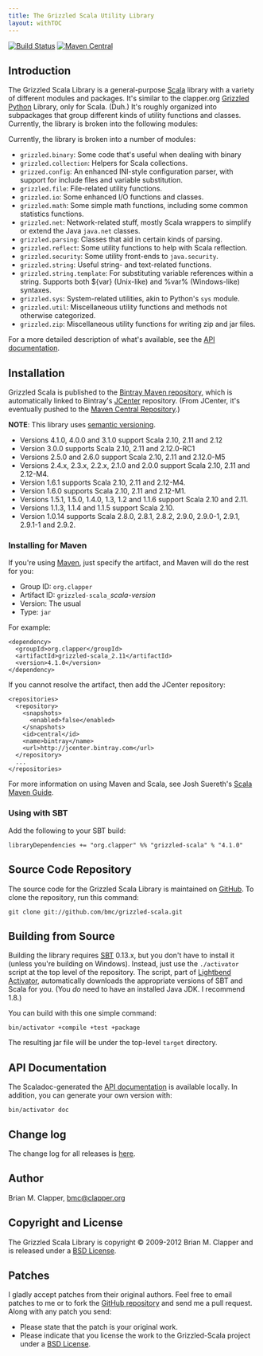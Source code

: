 ```yaml
---
title: The Grizzled Scala Utility Library
layout: withTOC
---
```


[![Build Status](https://travis-ci.org/bmc/grizzled-scala.svg?branch=master)](https://travis-ci.org/bmc/grizzled-scala)
[![Maven Central](https://maven-badges.herokuapp.com/maven-central/org.clapper/grizzled-scala_2.11/badge.svg)](https://maven-badges.herokuapp.com/maven-central/org.clapper/grizzled-scala_2.11)

## Introduction

The Grizzled Scala Library is a general-purpose [Scala][] library with a
variety of different modules and packages. It's similar to the clapper.org
[Grizzled Python][] Library, only for Scala. (Duh.) It's roughly organized
into subpackages that group different kinds of utility functions and
classes. Currently, the library is broken into the following modules:

Currently, the library is broken into a number of modules:

* `grizzled.binary`: Some code that's useful when dealing with binary
* `grizzled.collection`: Helpers for Scala collections.
* `grizzed.config`: An enhanced INI-style configuration parser, with
  support for include files and variable substitution.
* `grizzled.file`: File-related utility functions.
* `grizzled.io`: Some enhanced I/O functions and classes.
* `grizzled.math`: Some simple math functions, including some common statistics
  functions.
* `grizzled.net`: Network-related stuff, mostly Scala wrappers to simplify or
  extend the Java `java.net` classes.
* `grizzled.parsing`: Classes that aid in certain kinds of parsing.
* `grizzled.reflect`: Some utility functions to help with Scala reflection.
* `grizzled.security`: Some utility front-ends to `java.security`.
* `grizzled.string`: Useful string- and text-related functions.
* `grizzled.string.template`: For substituting variable references within a
  string. Supports both ${var} (Unix-like) and %var% (Windows-like) syntaxes.
* `grizzled.sys`: System-related utilities, akin to Python's `sys` module.
* `grizzled.util`: Miscellaneous utility functions and methods not otherwise
  categorized.
* `grizzled.zip`: Miscellaneous utility functions for writing zip and jar files.

For a more detailed description of what's available, see the
[API documentation][].

## Installation

Grizzled Scala is published to the 
[Bintray Maven repository](https://bintray.com/bmc/maven), which is
automatically linked to Bintray's [JCenter](https://bintray.com/bintray/jcenter)
repository. (From JCenter, it's eventually pushed to the
[Maven Central Repository](http://search.maven.org/).)

**NOTE**: This library uses [semantic versioning](http://semver.org).

- Versions 4.1.0, 4.0.0 and 3.1.0 support Scala 2.10, 2.11 and 2.12
- Version 3.0.0 supports Scala 2.10, 2.11 and 2.12.0-RC1
- Versions 2.5.0 and 2.6.0 support Scala 2.10, 2.11 and 2.12.0-M5
- Versions 2.4.x, 2.3.x, 2.2.x, 2.1.0 and 2.0.0 support Scala 2.10, 2.11 and 2.12-M4.
- Version 1.6.1 supports Scala 2.10, 2.11 and 2.12-M4.
- Version 1.6.0 supports Scala 2.10, 2.11 and 2.12-M1.
- Versions 1.5.1, 1.5.0, 1.4.0, 1.3, 1.2 and 1.1.6 support Scala 2.10 and 2.11.
- Versions 1.1.3, 1.1.4 and 1.1.5 support Scala 2.10.
- Version 1.0.14 supports Scala 2.8.0, 2.8.1, 2.8.2, 2.9.0, 2.9.0-1, 2.9.1,
  2.9.1-1 and 2.9.2.

### Installing for Maven

If you're using [Maven][], just specify the artifact, and Maven will do the
rest for you:

* Group ID: `org.clapper`
* Artifact ID: `grizzled-scala_`*scala-version*
* Version: The usual
* Type: `jar`

For example:

    <dependency>
      <groupId>org.clapper</groupId>
      <artifactId>grizzled-scala_2.11</artifactId>
      <version>4.1.0</version>
    </dependency>

If you cannot resolve the artifact, then add the JCenter repository:

    <repositories>
      <repository>
        <snapshots>
          <enabled>false</enabled>
        </snapshots>
        <id>central</id>
        <name>bintray</name>
        <url>http://jcenter.bintray.com</url>
      </repository>
      ...
    </repositories>

For more information on using Maven and Scala, see Josh Suereth's
[Scala Maven Guide][].

### Using with SBT

Add the following to your SBT build:

    libraryDependencies += "org.clapper" %% "grizzled-scala" % "4.1.0"

## Source Code Repository

The source code for the Grizzled Scala Library is maintained on [GitHub][].
To clone the repository, run this command:

    git clone git://github.com/bmc/grizzled-scala.git

## Building from Source

Building the library requires [SBT][] 0.13.x, but you don't have to
install it (unless you're building on Windows). Instead, just use the
`./activator` script at the top level of the repository. The script,
part of [Lightbend Activator](https://www.lightbend.com/activator/download),
automatically downloads the appropriate versions of SBT and Scala for
you. (You _do_ need to have an installed Java JDK. I recommend 1.8.)

You can build with this one simple command:

    bin/activator +compile +test +package

The resulting jar file will be under the top-level `target` directory.

## API Documentation

The Scaladoc-generated the [API documentation][] is available locally.
In addition, you can generate your own version with:

    bin/activator doc

## Change log

The change log for all releases is [here][changelog].

## Author

Brian M. Clapper, [bmc@clapper.org][]

## Copyright and License

The Grizzled Scala Library is copyright &copy; 2009-2012 Brian M. Clapper
and is released under a [BSD License][].

## Patches

I gladly accept patches from their original authors. Feel free to email
patches to me or to fork the [GitHub repository][] and send me a pull
request. Along with any patch you send:

* Please state that the patch is your original work.
* Please indicate that you license the work to the Grizzled-Scala project
  under a [BSD License][].

[BSD License]: license.html
[Scala]: http://www.scala-lang.org/
[API Documentation]: api/
[GitHub repository]: http://github.com/bmc/grizzled-scala
[GitHub]: http://github.com/bmc/
[downloads area]: http://github.com/bmc/grizzled-scala/downloads
[Maven central repository]: http://search.maven.org/
[Scala Maven Guide]: http://www.scala-lang.org/node/345
[Maven]: http://maven.apache.org/
[SBT]: http://code.google.com/p/simple-build-tool
[bmc@clapper.org]: mailto:bmc@clapper.org
[changelog]: https://github.com/bmc/grizzled-scala/blob/master/CHANGELOG.md
[SBT cross-building]: http://code.google.com/p/simple-build-tool/wiki/CrossBuild
[Apache Ivy]: http://ant.apache.org/ivy/
[Library Management Maven/Ivy section]: http://code.google.com/p/simple-build-tool/wiki/LibraryManagement#Maven/Ivy
[SBT Manual]: http://code.google.com/p/simple-build-tool/wiki/DocumentationHome
[SBT-repo-email-thread]: http://groups.google.com/group/simple-build-tool/browse_thread/thread/470bba921252a167
[Grizzled Python]: http://software.clapper.org/grizzled-python/
[Doug Tangren]: http://github.com/softprops/
[ls.implicit.ly]: http://ls.implicit.ly
